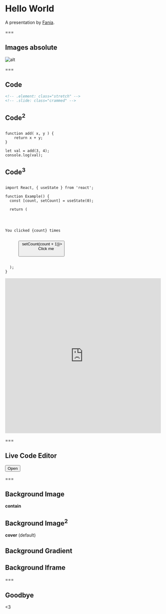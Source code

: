 # Hello World

A presentation by [Fania](https://fania.eu).

===

## Images **absolute**

![alt](https://raw.githubusercontent.com/Fania/presents/master/imgs/technokitten.jpg)

===

## Code

```html
<!-- .element: class="stretch" -->
<!-- .slide: class="crammed" -->
```


## Code<sup>2</sup>

<pre><code class="hljs js" data-trim contenteditable>
function add( x, y ) {
    return x + y;
}

let val = add(3, 4);
console.log(val);
</code></pre>


## Code<sup>3</sup>

<pre><code class="hljs" data-line-numbers="4,8-11" contenteditable>
import React, { useState } from 'react';
 
function Example() {
  const [count, setCount] = useState(0);
 
  return (
    <div>
      <p>You clicked {count} times</p>
      <button onClick={() => setCount(count + 1)}>
        Click me
      </button>
    </div>
  );
}
</code></pre>


<iframe height="500" style="width: 100%;" scrolling="no" title="Very simple SVG Line Animation" src="https://codepen.io/faniae/embed/RwbBdye?height=265&theme-id=0&default-tab=html,result" frameborder="no" allowtransparency="true" allowfullscreen="true">
  See the Pen <a href='https://codepen.io/faniae/pen/RwbBdye'>Very simple SVG Line Animation</a> by Fania Ra
  (<a href='https://codepen.io/faniae'>@faniae</a>) on <a href='https://codepen.io'>CodePen</a>.
</iframe>

===

## Live Code Editor

<button class="btn"> Open </button>

===

<!-- .slide: data-background-image="https://raw.githubusercontent.com/Fania/presents/master/imgs/magicsquares.png" data-background-size="contain" -->
## Background Image 

**contain**


<!-- .slide: data-background-image="https://raw.githubusercontent.com/Fania/presents/master/imgs/magicsquares.png" -->
## Background Image<sup>2</sup> 

**cover** (default)


<!-- .slide: data-background="linear-gradient(45deg, #00637c 0%, #002b36 60%)" -->
## Background Gradient


<!-- .slide: data-background-iframe="https://daveeveritt.github.io/space-weather-words/" -->
## Background Iframe

===

## Goodbye

<3
